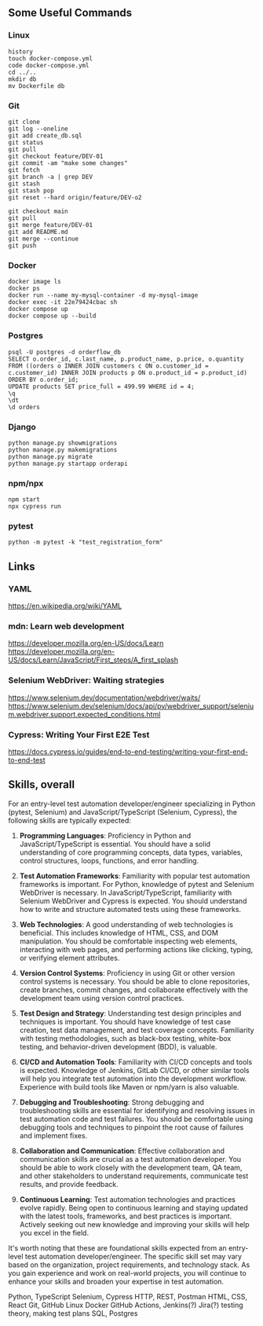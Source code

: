 ## Some Useful Commands

### Linux
```
history
touch docker-compose.yml
code docker-compose.yml
cd ../..
mkdir db
mv Dockerfile db
```

### Git
```
git clone
git log --oneline
git add create_db.sql
git status
git pull
git checkout feature/DEV-01 
git commit -am "make some changes"
git fetch
git branch -a | grep DEV
git stash
git stash pop
git reset --hard origin/feature/DEV-o2

git checkout main
git pull
git merge feature/DEV-01
git add README.md
git merge --continue
git push
```

### Docker
```
docker image ls
docker ps
docker run --name my-mysql-container -d my-mysql-image
docker exec -it 22e79424cbac sh
docker compose up
docker compose up --build
```

### Postgres
```
psql -U postgres -d orderflow_db
SELECT o.order_id, c.last_name, p.product_name, p.price, o.quantity FROM ((orders o INNER JOIN customers c ON o.customer_id = c.customer_id) INNER JOIN products p ON o.product_id = p.product_id) ORDER BY o.order_id;
UPDATE products SET price_full = 499.99 WHERE id = 4;
\q
\dt
\d orders
```

### Django
```
python manage.py showmigrations
python manage.py makemigrations
python manage.py migrate
python manage.py startapp orderapi
```

### npm/npx
```
npm start
npx cypress run
```

### pytest
```
python -m pytest -k "test_registration_form"
```

## Links

### YAML
https://en.wikipedia.org/wiki/YAML

### mdn: Learn web development
https://developer.mozilla.org/en-US/docs/Learn
https://developer.mozilla.org/en-US/docs/Learn/JavaScript/First_steps/A_first_splash

### Selenium WebDriver: Waiting strategies
https://www.selenium.dev/documentation/webdriver/waits/
https://www.selenium.dev/selenium/docs/api/py/webdriver_support/selenium.webdriver.support.expected_conditions.html

### Cypress: Writing Your First E2E Test
https://docs.cypress.io/guides/end-to-end-testing/writing-your-first-end-to-end-test


## Skills, overall

For an entry-level test automation developer/engineer specializing in Python (pytest, Selenium) and JavaScript/TypeScript (Selenium, Cypress), the following skills are typically expected:

1. **Programming Languages**: Proficiency in Python and JavaScript/TypeScript is essential. You should have a solid understanding of core programming concepts, data types, variables, control structures, loops, functions, and error handling.

2. **Test Automation Frameworks**: Familiarity with popular test automation frameworks is important. For Python, knowledge of pytest and Selenium WebDriver is necessary. In JavaScript/TypeScript, familiarity with Selenium WebDriver and Cypress is expected. You should understand how to write and structure automated tests using these frameworks.

3. **Web Technologies**: A good understanding of web technologies is beneficial. This includes knowledge of HTML, CSS, and DOM manipulation. You should be comfortable inspecting web elements, interacting with web pages, and performing actions like clicking, typing, or verifying element attributes.

4. **Version Control Systems**: Proficiency in using Git or other version control systems is necessary. You should be able to clone repositories, create branches, commit changes, and collaborate effectively with the development team using version control practices.

5. **Test Design and Strategy**: Understanding test design principles and techniques is important. You should have knowledge of test case creation, test data management, and test coverage concepts. Familiarity with testing methodologies, such as black-box testing, white-box testing, and behavior-driven development (BDD), is valuable.

6. **CI/CD and Automation Tools**: Familiarity with CI/CD concepts and tools is expected. Knowledge of Jenkins, GitLab CI/CD, or other similar tools will help you integrate test automation into the development workflow. Experience with build tools like Maven or npm/yarn is also valuable.

7. **Debugging and Troubleshooting**: Strong debugging and troubleshooting skills are essential for identifying and resolving issues in test automation code and test failures. You should be comfortable using debugging tools and techniques to pinpoint the root cause of failures and implement fixes.

8. **Collaboration and Communication**: Effective collaboration and communication skills are crucial as a test automation developer. You should be able to work closely with the development team, QA team, and other stakeholders to understand requirements, communicate test results, and provide feedback.

9. **Continuous Learning**: Test automation technologies and practices evolve rapidly. Being open to continuous learning and staying updated with the latest tools, frameworks, and best practices is important. Actively seeking out new knowledge and improving your skills will help you excel in the field.

It's worth noting that these are foundational skills expected from an entry-level test automation developer/engineer. The specific skill set may vary based on the organization, project requirements, and technology stack. As you gain experience and work on real-world projects, you will continue to enhance your skills and broaden your expertise in test automation.


Python, TypeScript
Selenium, Cypress
HTTP, REST, Postman
HTML, CSS, React
Git, GitHub
Linux
Docker
GitHub Actions, Jenkins(?)
Jira(?)
testing theory, making test plans
SQL, Postgres
